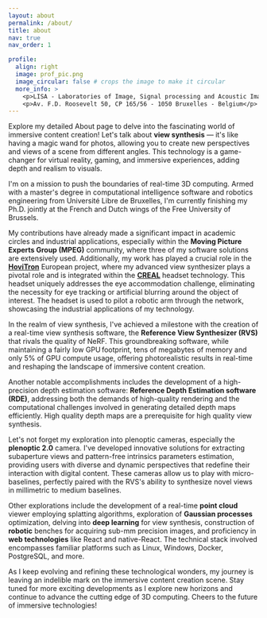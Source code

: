 ```yaml
---
layout: about
permalink: /about/
title: about
nav: true
nav_order: 1

profile:
  align: right
  image: prof_pic.png
  image_circular: false # crops the image to make it circular
  more_info: >
    <p>LISA - Laboratories of Image, Signal processing and Acoustic Image Research Unit</p>
    <p>Av. F.D. Roosevelt 50, CP 165/56 - 1050 Bruxelles - Belgium</p>
---
```


Explore my detailed About page to delve into the fascinating world of immersive content creation! Let's talk about **view synthesis** — it's like having a magic wand for photos, allowing you to create new perspectives and views of a scene from different angles. This technology is a game-changer for virtual reality, gaming, and immersive experiences, adding depth and realism to visuals.

I'm on a mission to push the boundaries of real-time 3D computing. Armed with a master's degree in computational intelligence software and robotics engineering from Université Libre de Bruxelles, I'm currently finishing my Ph.D. jointly at the French and Dutch wings of the Free University of Brussels.

My contributions have already made a significant impact in academic circles and industrial applications, especially within the **Moving Picture Experts Group (MPEG)** community, where three of my software solutions are extensively used. Additionally, my work has played a crucial role in the [**HoviTron**](https://www.hovitron.eu/) European project, where my advanced view synthesizer plays a pivotal role and is integrated within the [**CREAL**](https://creal.com/) headset technology. This headset uniquely addresses the eye accommodation challenge, eliminating the necessity for eye tracking or artificial blurring around the object of interest. The headset is used to pilot a robotic arm through the network, showcasing the industrial applications of my technology.

In the realm of view synthesis, I've achieved a milestone with the creation of a real-time view synthesis software, the **Reference View Synthesizer (RVS)** that rivals the quality of NeRF. This groundbreaking software, while maintaining a fairly low GPU footprint, tens of megabytes of memory and only 5% of GPU compute usage, offering photorealistic results in real-time and reshaping the landscape of immersive content creation.

Another notable accomplishments includes the development of a high-precision depth estimation software: **Reference Depth Estimation software (RDE)**, addressing both the demands of high-quality rendering and the computational challenges involved in generating detailed depth maps efficiently. High quality depth maps are a prerequisite for high quality view synthesis.

Let's not forget my exploration into plenoptic cameras, especially the **plenoptic 2.0** camera. I've developed innovative solutions for extracting subaperture views and pattern-free intrinsics parameters estimation, providing users with diverse and dynamic perspectives that redefine their interaction with digital content. These cameras allow us to play with micro-baselines, perfectly paired with the RVS's ability to synthesize novel views in millimetric to medium baselines.

Other explorations include the development of a real-time **point cloud** viewer employing splatting algorithms, exploration of **Gaussian processes** optimization, delving into **deep learning** for view synthesis, construction of **robotic** benches for acquiring sub-mm precision images, and proficiency in **web technologies** like React and native-React. The technical stack involved encompasses familiar platforms such as Linux, Windows, Docker, PostgreSQL, and more.

As I keep evolving and refining these technological wonders, my journey is leaving an indelible mark on the immersive content creation scene. Stay tuned for more exciting developments as I explore new horizons and continue to advance the cutting edge of 3D computing. Cheers to the future of immersive technologies!
